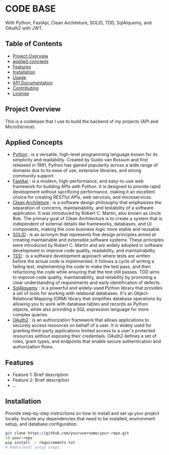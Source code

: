 # CODE BASE

With Python, FastApi, Clean Architeture, SOLID, TDD, SqlAlquemy, and OAuth2 with JWT.

## Table of Contents

- [Project Overview](#project-overview)
- [applied concepts](#applied-concepts)
- [Features](#features)
- [Installation](#installation)
- [Usage](#usage)
- [API Documentation](#api-documentation)
- [Contributing](#contributing)
- [License](#license)

## Project Overview

This is a codebase that I use to build the backend of my projects (API and MicroService).

## Applied Concepts

- [Python](https://www.python.org/) : is a versatile, high-level programming language known for its simplicity and readability. Created by Guido van Rossum and first released in 1991, Python has gained popularity across a wide range of domains due to its ease of use, extensive libraries, and strong community support.
- [FastApi](https://fastapi.tiangolo.com/) : is a modern, high-performance, and easy-to-use web framework for building APIs with Python. It is designed to provide rapid development without sacrificing performance, making it an excellent choice for creating RESTful APIs, web services, and microservices.
- [Clean Architeture](https://blog.cleancoder.com/uncle-bob/2012/08/13/the-clean-architecture.html) : is a software design philosophy that emphasizes the separation of concerns, maintainability, and testability of a software application. It was introduced by Robert C. Martin, also known as Uncle Bob. The primary goal of Clean Architecture is to create a system that is independent of external details like frameworks, databases, and UI components, making the core business logic more stable and reusable.
- [SOLID](https://realpython.com/courses/solid-principles-python/) : is an acronym that represents five design principles aimed at creating maintainable and extensible software systems. These principles were introduced by Robert C. Martin and are widely adopted in software development to improve code quality, readability, and maintainability.
- [TDD](https://realpython.com/tdd-python/) : is a software development approach where tests are written before the actual code is implemented. It follows a cycle of writing a failing test, implementing the code to make the test pass, and then refactoring the code while ensuring that the test still passes. TDD aims to improve code quality, maintainability, and reliability by promoting a clear understanding of requirements and early identification of defects.
- [SqlAlquemy](https://docs.sqlalchemy.org/en/20/) : is a powerful and widely-used Python library that provides a set of tools for working with relational databases. It's an Object-Relational Mapping (ORM) library that simplifies database operations by allowing you to work with database tables and records as Python objects, while also providing a SQL expression language for more complex queries.
- [OAuth2](https://datatracker.ietf.org/doc/html/rfc6750) : is an authorization framework that allows applications to securely access resources on behalf of a user. It is widely used for granting third-party applications limited access to a user's protected resources without exposing their credentials. OAuth2 defines a set of roles, grant types, and endpoints that enable secure authentication and authorization flows.

## Features

- Feature 1: Brief description
- Feature 2: Brief description
- ...

## Installation

Provide step-by-step instructions on how to install and set up your project locally. Include any dependencies that need to be installed, environment setup, and database configuration.

```bash
git clone https://github.com/yourusername/your-repo.git
cd your-repo
pip install -r requirements.txt
# Additional setup steps
